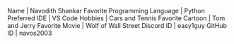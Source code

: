 Name | Navodith Shankar
Favorite Programming Language | Python
Preferred IDE | VS Code
Hobbies | Cars and Tennis
Favorite Cartoon | Tom and Jerry
Favorite Movie | Wolf of Wall Street
Discord ID | easy1guy
GitHub ID | navos2003

